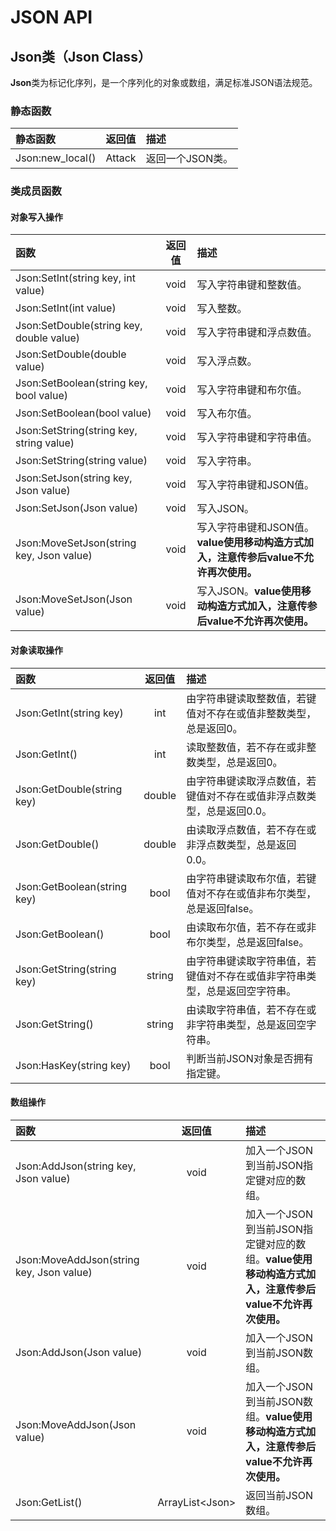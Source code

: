 # JSON API

## Json类（Json Class）

**Json**类为标记化序列，是一个序列化的对象或数组，满足标准JSON语法规范。

### 静态函数

| 静态函数 | 返回值 | 描述 |
| :--- | :---: | :--- |
| Json:new\_local\(\) | Attack | 返回一个JSON类。 |

### 类成员函数

#### 对象写入操作

| 函数 | 返回值 | 描述 |
| :--- | :---: | :--- |
| Json:SetInt\(string key, int value\) | void | 写入字符串键和整数值。 |
| Json:SetInt\(int value\) | void | 写入整数。 |
| Json:SetDouble\(string key, double value\) | void | 写入字符串键和浮点数值。 |
| Json:SetDouble\(double value\) | void | 写入浮点数。 |
| Json:SetBoolean\(string key, bool value\) | void | 写入字符串键和布尔值。 |
| Json:SetBoolean\(bool value\) | void | 写入布尔值。 |
| Json:SetString\(string key, string value\) | void | 写入字符串键和字符串值。 |
| Json:SetString\(string value\) | void | 写入字符串。 |
| Json:SetJson\(string key, Json value\) | void | 写入字符串键和JSON值。 |
| Json:SetJson\(Json value\) | void | 写入JSON。 |
| Json:MoveSetJson\(string key, Json value\) | void | 写入字符串键和JSON值。**value使用移动构造方式加入，注意传参后value不允许再次使用。** |
| Json:MoveSetJson\(Json value\) | void | 写入JSON。**value使用移动构造方式加入，注意传参后value不允许再次使用。** |

#### 对象读取操作

| 函数 | 返回值 | 描述 |
| :--- | :---: | :--- |
| Json:GetInt\(string key\) | int | 由字符串键读取整数值，若键值对不存在或值非整数类型，总是返回0。 |
| Json:GetInt\(\) | int | 读取整数值，若不存在或非整数类型，总是返回0。 |
| Json:GetDouble\(string key\) | double | 由字符串键读取浮点数值，若键值对不存在或值非浮点数类型，总是返回0.0。 |
| Json:GetDouble\(\) | double | 由读取浮点数值，若不存在或非浮点数类型，总是返回0.0。 |
| Json:GetBoolean\(string key\) | bool | 由字符串键读取布尔值，若键值对不存在或值非布尔类型，总是返回false。 |
| Json:GetBoolean\(\) | bool | 由读取布尔值，若不存在或非布尔类型，总是返回false。 |
| Json:GetString\(string key\) | string | 由字符串键读取字符串值，若键值对不存在或值非字符串类型，总是返回空字符串。 |
| Json:GetString\(\) | string | 由读取字符串值，若不存在或非字符串类型，总是返回空字符串。 |
| Json:HasKey\(string key\) | bool | 判断当前JSON对象是否拥有指定键。 |

#### 数组操作

| 函数 | 返回值 | 描述 |
| :--- | :---: | :--- |
| Json:AddJson\(string key, Json value\) | void | 加入一个JSON到当前JSON指定键对应的数组。 |
| Json:MoveAddJson\(string key, Json value\) | void | 加入一个JSON到当前JSON指定键对应的数组。**value使用移动构造方式加入，注意传参后value不允许再次使用。** |
| Json:AddJson\(Json value\) | void | 加入一个JSON到当前JSON数组。 |
| Json:MoveAddJson\(Json value\) | void | 加入一个JSON到当前JSON数组。**value使用移动构造方式加入，注意传参后value不允许再次使用。** |
| Json:GetList\(\) | ArrayList&lt;Json&gt; | 返回当前JSON数组。 |

